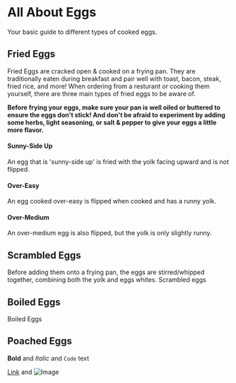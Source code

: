 # All About Eggs

Your basic guide to different types of cooked eggs. 

## Fried Eggs
Fried Eggs are cracked open & cooked on a frying pan. They are traditionally eaten during breakfast and pair well with toast, bacon, steak, fried rice, and more! When ordering from a resturant or cooking them yourself, there are three main types of fried eggs to be aware of.  

**Before frying your eggs, make sure your pan is well oiled or buttered to ensure the eggs don't stick! And don't be afraid to experiment by adding some herbs, light seasoning, or salt & pepper to give your eggs a little more flavor.**  

#### **Sunny-Side Up**
An egg that is 'sunny-side up' is fried with the yolk facing upward and is not flipped. 
#### **Over-Easy**
An egg cooked over-easy is flipped when cooked and has a runny yolk. 
#### **Over-Medium**
An over-medium egg is also flipped, but the yolk is only slightly runny. 

## Scrambled Eggs
Before adding them onto a frying pan, the eggs are stirred/whipped together, combining both the yolk and eggs whites. Scrambled eggs 
## Boiled Eggs
Boiled Eggs
## Poached Eggs


**Bold** and _Italic_ and `Code` text

[Link](url) and ![Image](src)
```
